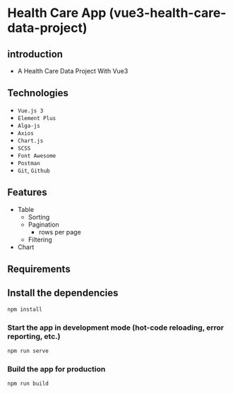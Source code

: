 # Health Care App (vue3-health-care-data-project)

## introduction

- A Health Care Data Project With Vue3

## Technologies

- `Vue.js 3`
- `Element Plus`
- `Alga-js`
- `Axios`
- `Chart.js`
- `SCSS`
- `Font Awesome`
- `Postman`
- `Git`, `Github`

## Features

- Table
  - Sorting
  - Pagination
    - rows per page
  - Filtering
- Chart

## Requirements

## Install the dependencies

```bash
npm install
```

### Start the app in development mode (hot-code reloading, error reporting, etc.)

```bash
npm run serve
```

### Build the app for production

```bash
npm run build
```
